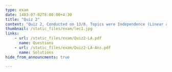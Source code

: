 ```yaml
---
type: exam
date: 1403-07-02T8:00:00+4:30
title: "Quiz 2"
content: "Quiz 2, Conducted on 13/8. Topics were Independence (Linear and Affine)Bases, Dimension and Rank"
thumbnail: /static_files/exam/lec1.jpg
links: 
    - url: /static_files/exam/Quiz2-LA.pdf
      name: Questions
    - url: /static_files/exam/Quiz2-LA-Ans.pdf
      name: Solutions  
hide_from_announcments: true

---
```



